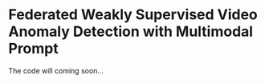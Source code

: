 # Federated Weakly Supervised Video Anomaly Detection with Multimodal Prompt

The code will coming soon...